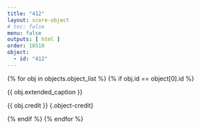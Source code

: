 ```yaml
---
title: "412"
layout: score-object
# toc: false
menu: false
outputs: [ html ]
order: 10510
object:
  - id: "412"
---
```


{% for obj in objects.object_list %}
{% if obj.id == object[0].id %}

{{ obj.extended_caption }}

{{ obj.credit }} {.object-credit}

{% endif %}
{% endfor %}
